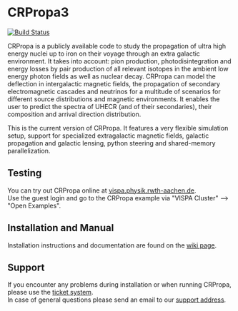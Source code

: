 CRPropa3
========

[![Build Status](https://travis-ci.org/CRPropa/CRPropa3.svg?branch=master)](https://travis-ci.org/CRPropa/CRPropa3)

CRPropa is a publicly available code to study the propagation of ultra high energy nuclei up to iron on their voyage through an extra galactic environment. It takes into account: pion production, photodisintegration and energy losses by pair production of all relevant isotopes in the ambient low energy photon fields as well as nuclear decay. CRPropa can model the deflection in intergalactic magnetic fields, the propagation of secondary electromagnetic cascades and neutrinos for a multitude of scenarios for different source distributions and magnetic environments. It enables the user to predict the spectra of UHECR (and of their secondaries), their composition and arrival direction distribution.

This is the current version of CRPropa.
It features a very flexible simulation setup, support for specialized extragalactic magnetic fields, galactic propagation and galactic lensing, python steering and shared-memory parallelization.

## Testing
You can try out CRPropa online at [vispa.physik.rwth-aachen.de](https://vispa.physik.rwth-aachen.de/).  
Use the guest login and go to the CRPropa example via "VISPA Cluster" --> "Open Examples".

## Installation and Manual
Installation instructions and documentation are found on the [wiki page](https://github.com/CRPropa/CRPropa3/wiki).

## Support
If you encounter any problems during installation or when running CRPropa, please use the [ticket system](https://github.com/CRPropa/CRPropa3/issues).  
In case of general questions please send an email to our [support address](mailto:crpropa-support@desy.de).
